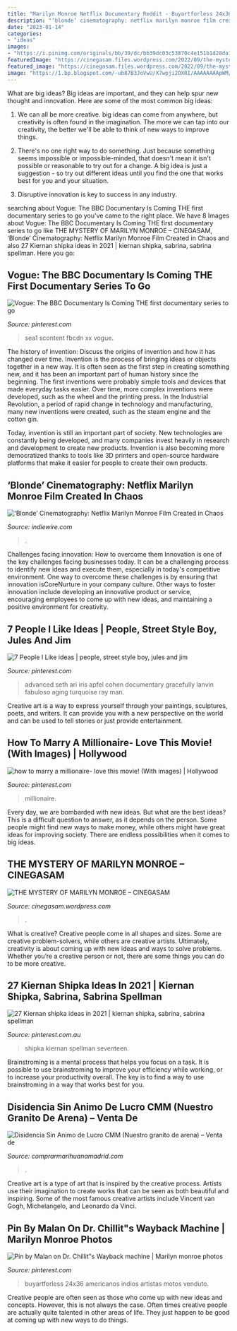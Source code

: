 ```yaml
---
title: "Marilyn Monroe Netflix Documentary Reddit - Buyartforless 24x36 Americanos Indios Artistas Motos Venduto"
description: "‘blonde’ cinematography: netflix marilyn monroe film created in chaos"
date: "2023-01-14"
categories:
- "ideas"
images:
- "https://i.pinimg.com/originals/bb/39/dc/bb39dc03c53870c4e151b1d28da1b996.jpg"
featuredImage: "https://cinegasam.files.wordpress.com/2022/09/the-mystery-of-marilyn-monroe.jpg?w=800"
featured_image: "https://cinegasam.files.wordpress.com/2022/09/the-mystery-of-marilyn-monroe.jpg?w=800"
image: "https://1.bp.blogspot.com/-ub87B3JoVwU/X7wpji2OXRI/AAAAAAAApWM/HEV0swhg1Egle-VhFHi25COGVOdNhRtlQCLcBGAsYHQ/s16000/Coat_of_arms_of_the_Sahrawi_Arab_Democratic_Republic.svg.png"
---
```



What are big ideas?
Big ideas are important, and they can help spur new thought and innovation. Here are some of the most common big ideas:
1. We can all be more creative. big ideas can come from anywhere, but creativity is often found in the imagination. The more we can tap into our creativity, the better we'll be able to think of new ways to improve things.

2. There's no one right way to do something. Just because something seems impossible or impossible-minded, that doesn't mean it isn't possible or reasonable to try out for a change. A big idea is just a suggestion - so try out different ideas until you find the one that works best for you and your situation.

3. Disruptive innovation is key to success in any industry.

	

		
searching about Vogue: The BBC Documentary Is Coming THE first documentary series to go you've came to the right place. We have 8 Images about Vogue: The BBC Documentary Is Coming THE first documentary series to go like THE MYSTERY OF MARILYN MONROE – CINEGASAM, ‘Blonde’ Cinematography: Netflix Marilyn Monroe Film Created in Chaos and also 27 Kiernan shipka ideas in 2021 | kiernan shipka, sabrina, sabrina spellman. Here you go:
		
    
## Vogue: The BBC Documentary Is Coming THE First Documentary Series To Go

<img loading=lazy src="https://i.pinimg.com/originals/bb/39/dc/bb39dc03c53870c4e151b1d28da1b996.jpg" onerror="this.onerror=null;this.src='https://tse1.mm.bing.net/th?id=OIP.oW0elVYXYmrzILiN6Zx_1QHaHa&amp;pid=15.1';" alt="Vogue: The BBC Documentary Is Coming THE first documentary series to go">

_Source: pinterest.com_

>sea1 scontent fbcdn xx vogue. 

	

The history of invention: Discuss the origins of invention and how it has changed over time.
Invention is the process of bringing ideas or objects together in a new way. It is often seen as the first step in creating something new, and it has been an important part of human history since the beginning.
The first inventions were probably simple tools and devices that made everyday tasks easier. Over time, more complex inventions were developed, such as the wheel and the printing press. In the Industrial Revolution, a period of rapid change in technology and manufacturing, many new inventions were created, such as the steam engine and the cotton gin.

Today, invention is still an important part of society. New technologies are constantly being developed, and many companies invest heavily in research and development to create new products. Invention is also becoming more democratized thanks to tools like 3D printers and open-source hardware platforms that make it easier for people to create their own products.

    
## ‘Blonde’ Cinematography: Netflix Marilyn Monroe Film Created In Chaos

<img loading=lazy src="https://www.indiewire.com/wp-content/uploads/2022/06/Blonde-4.png?w=780" onerror="this.onerror=null;this.src='https://tse3.mm.bing.net/th?id=OIP.qNDqPZhWq0JdePsHEBdNogHaFV&amp;pid=15.1';" alt="‘Blonde’ Cinematography: Netflix Marilyn Monroe Film Created in Chaos">

_Source: indiewire.com_

>. 

	

Challenges facing innovation: How to overcome them
Innovation is one of the key challenges facing businesses today. It can be a challenging process to identify new ideas and execute them, especially in today's competitive environment. One way to overcome these challenges is by ensuring that innovation isCoreNurture in your company culture. Other ways to foster innovation include developing an innovative product or service, encouraging employees to come up with new ideas, and maintaining a positive environment for creativity.

    
## 7 People I Like Ideas | People, Street Style Boy, Jules And Jim

<img loading=lazy src="https://i.pinimg.com/236x/8b/50/2d/8b502db0f9933dc0dba2eeb4c83357b6--advanced-style-happy-new-year.jpg" onerror="this.onerror=null;this.src='https://tse1.mm.bing.net/th?id=OIP.gwOnYm0RHokbFbnSzEfweQAAAA&amp;pid=15.1';" alt="7 People I Like ideas | people, street style boy, jules and jim">

_Source: pinterest.com_

>advanced seth ari iris apfel cohen documentary gracefully lanvin fabuloso aging turquoise ray man. 

	

Creative art is a way to express yourself through your paintings, sculptures, poets, and writers. It can provide you with a new perspective on the world and can be used to tell stories or just provide entertainment.

    
## How To Marry A Millionaire- Love This Movie! (With Images) | Hollywood

<img loading=lazy src="https://i.pinimg.com/originals/43/ee/8c/43ee8c3ef39f146d6aac71352175b62d.jpg" onerror="this.onerror=null;this.src='https://tse3.mm.bing.net/th?id=OIP.I76PAxe5HL3Knmgf0AI_dQHaJc&amp;pid=15.1';" alt="how to marry a millionaire- love this movie! (With images) | Hollywood">

_Source: pinterest.com_

>millionaire. 

	

Every day, we are bombarded with new ideas. But what are the best ideas? This is a difficult question to answer, as it depends on the person. Some people might find new ways to make money, while others might have great ideas for improving society. There are endless possibilities when it comes to big ideas.

    
## THE MYSTERY OF MARILYN MONROE – CINEGASAM

<img loading=lazy src="https://cinegasam.files.wordpress.com/2022/09/the-mystery-of-marilyn-monroe.jpg?w=800" onerror="this.onerror=null;this.src='https://tse1.mm.bing.net/th?id=OIP.N5nm6_ZZ6iDl8VNSxmmAiQHaLH&amp;pid=15.1';" alt="THE MYSTERY OF MARILYN MONROE – CINEGASAM">

_Source: cinegasam.wordpress.com_

>. 

	

What is creative?
Creative people come in all shapes and sizes. Some are creative problem-solvers, while others are creative artists. Ultimately, creativity is about coming up with new ideas and ways to solve problems. Whether you’re a creative person or not, there are some things you can do to be more creative.

    
## 27 Kiernan Shipka Ideas In 2021 | Kiernan Shipka, Sabrina, Sabrina Spellman

<img loading=lazy src="https://i.pinimg.com/236x/61/04/16/6104169064a1137ed7bec94c0b6900a4.jpg" onerror="this.onerror=null;this.src='https://tse2.mm.bing.net/th?id=OIP.6577kl3pMUHhjnOmz7fQPAAAAA&amp;pid=15.1';" alt="27 Kiernan shipka ideas in 2021 | kiernan shipka, sabrina, sabrina spellman">

_Source: pinterest.com.au_

>shipka kiernan spellman seventeen. 

	

Brainstroming is a mental process that helps you focus on a task. It is possible to use brainstroming to improve your efficiency while working, or to increase your productivity overall. The key is to find a way to use brainstroming in a way that works best for you.

    
## Disidencia Sin Animo De Lucro CMM (Nuestro Granito De Arena) – Venta De

<img loading=lazy src="https://1.bp.blogspot.com/-ub87B3JoVwU/X7wpji2OXRI/AAAAAAAApWM/HEV0swhg1Egle-VhFHi25COGVOdNhRtlQCLcBGAsYHQ/s16000/Coat_of_arms_of_the_Sahrawi_Arab_Democratic_Republic.svg.png" onerror="this.onerror=null;this.src='https://tse3.mm.bing.net/th?id=OIP.3uaAIx1ncFoIQnJOCjiGxAHaIF&amp;pid=15.1';" alt="Disidencia Sin Animo de Lucro CMM (Nuestro granito de arena) – Venta de">

_Source: comprarmarihuanamadrid.com_

>. 

	

Creative art is a type of art that is inspired by the creative process. Artists use their imagination to create works that can be seen as both beautiful and inspiring. Some of the most famous creative artists include Vincent van Gogh, Michelangelo, and Leonardo da Vinci.

    
## Pin By Malan On Dr. Chillit&quot;s Wayback Machine | Marilyn Monroe Photos

<img loading=lazy src="https://i.pinimg.com/236x/28/aa/fe/28aafeee6e720d4867258af36e8ae4fc.jpg?nii=t" onerror="this.onerror=null;this.src='https://tse3.mm.bing.net/th?id=OIP.XkxbKH1ud9vdGga1zbqbcQAAAA&amp;pid=15.1';" alt="Pin by Malan on Dr. Chillit&quot;s Wayback machine | Marilyn monroe photos">

_Source: pinterest.com_

>buyartforless 24x36 americanos indios artistas motos venduto. 

	

Creative people are often seen as those who come up with new ideas and concepts. However, this is not always the case. Often times creative people are actually quite talented in other areas of life. They just happen to be good at coming up with new ways to do things.

